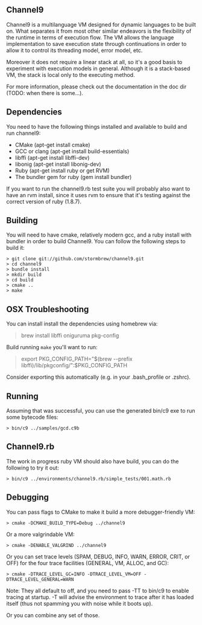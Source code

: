Channel9
--------

Channel9 is a multilanguage VM designed for dynamic languages to be built on.
What separates it from most other similar endeavors is the flexibility of the
runtime in terms of execution flow. The VM allows the language implementation
to save execution state through continuations in order to allow it to control
its threading model, error model, etc.

Moreover it does not require a linear stack at all, so it's a good basis to
experiment with execution models in general. Although it is a stack-based VM,
the stack is local only to the executing method.

For more information, please check out the documentation in the doc dir (TODO: when
there is some...).

Dependencies
------------

You need to have the following things installed and available to build
and run channel9:

 * CMake (apt-get install cmake)
 * GCC or clang (apt-get install build-essentials)
 * libffi (apt-get install libffi-dev)
 * libonig (apt-get install libonig-dev)
 * Ruby (apt-get install ruby or get RVM)
 * The bundler gem for ruby (gem install bundler)

If you want to run the channel9.rb test suite you will probably also want
to have an rvm install, since it uses rvm to ensure that it's testing against
the correct version of ruby (1.8.7).

Building
--------

You will need to have cmake, relatively modern gcc, and a ruby install with
bundler in order to build Channel9. You can follow the following steps to build
it:

	> git clone git://github.com/stormbrew/channel9.git
	> cd channel9
	> bundle install
	> mkdir build
	> cd build
	> cmake ..
	> make

OSX Troubleshooting
-------------------
You can install install the dependencies using homebrew via:

  > brew install libffi oniguruma pkg-config

Build running `make` you'll want to run:

  > export PKG_CONFIG_PATH="$(brew --prefix libffi)/lib/pkgconfig/":$PKG_CONFIG_PATH

Consider exporting this automatically (e.g. in your .bash_profile or .zshrc).

Running
-------

Assuming that was successful, you can use the generated bin/c9 exe to
run some bytecode files:

	> bin/c9 ../samples/gcd.c9b

Channel9.rb
-----------

The work in progress ruby VM should also have build, you can
do the following to try it out:

	> bin/c9 ../environments/channel9.rb/simple_tests/001.math.rb

Debugging
---------

You can pass flags to CMake to make it build a more debugger-friendly VM:

	> cmake -DCMAKE_BUILD_TYPE=Debug ../channel9

Or a more valgrindable VM:

	> cmake -DENABLE_VALGRIND ../channel9

Or you can set trace levels (SPAM, DEBUG, INFO, WARN, ERROR, CRIT, or OFF) for
the four trace facilities (GENERAL, VM, ALLOC, and GC):

	> cmake -DTRACE_LEVEL_GC=INFO -DTRACE_LEVEL_VM=OFF -DTRACE_LEVEL_GENERAL=WARN

Note: They all default to off, and you need to pass -TT to bin/c9 to enable
tracing at startup. -T will advise the environment to trace after it has loaded
itself (thus not spamming you with noise while it boots up).

Or you can combine any set of those.
